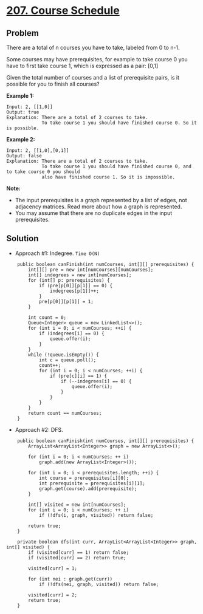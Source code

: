 # <a href='https://leetcode.com/problems/course-schedule/'>207. Course Schedule</a>

## Problem
There are a total of n courses you have to take, labeled from 0 to n-1.

Some courses may have prerequisites, for example to take course 0 you have to first take course 1, which is expressed as a pair: [0,1]

Given the total number of courses and a list of prerequisite pairs, is it possible for you to finish all courses?

<strong>Example 1:</strong>
```
Input: 2, [[1,0]] 
Output: true
Explanation: There are a total of 2 courses to take. 
             To take course 1 you should have finished course 0. So it is possible.
```
<strong>Example 2:</strong>
```
Input: 2, [[1,0],[0,1]]
Output: false
Explanation: There are a total of 2 courses to take. 
             To take course 1 you should have finished course 0, and to take course 0 you should
             also have finished course 1. So it is impossible.
```

<strong>Note:</strong>
- The input prerequisites is a graph represented by a list of edges, not adjacency matrices. Read more about how a graph is represented.
- You may assume that there are no duplicate edges in the input prerequisites.


## Solution
- Approach #1: Indegree. ```Time O(N)```
```
    public boolean canFinish(int numCourses, int[][] prerequisites) {
        int[][] pre = new int[numCourses][numCourses];
        int[] indegrees = new int[numCourses];
        for (int[] p: prerequisites) {
            if (pre[p[0]][p[1]] == 0) {
                indegrees[p[1]]++;
            }
            pre[p[0]][p[1]] = 1;
        }
        
        int count = 0;
        Queue<Integer> queue = new LinkedList<>();
        for (int i = 0; i < numCourses; ++i) {
            if (indegrees[i] == 0) {
                queue.offer(i);
            }
        }
        while (!queue.isEmpty()) {
            int c = queue.poll();
            count++;
            for (int i = 0; i < numCourses; ++i) {
                if (pre[c][i] == 1) {
                    if (--indegrees[i] == 0) {
                        queue.offer(i);
                    }
                }
            }
        }
        return count == numCourses;
    }
```

- Approach #2: DFS.
```
    public boolean canFinish(int numCourses, int[][] prerequisites) {        
        ArrayList<ArrayList<Integer>> graph = new ArrayList<>();
        
        for (int i = 0; i < numCourses; ++ i)
            graph.add(new ArrayList<Integer>());
        
        for (int i = 0; i < prerequisites.length; ++i) {
            int course = prerequisites[i][0];
            int prerequisite = prerequisites[i][1];            
            graph.get(course).add(prerequisite);
        }
        
        int[] visited = new int[numCourses];
        for (int i = 0; i < numCourses; ++ i)
            if (!dfs(i, graph, visited)) return false;
        
        return true;
    }
    
    private boolean dfs(int curr, ArrayList<ArrayList<Integer>> graph, int[] visited) {
        if (visited[curr] == 1) return false;
        if (visited[curr] == 2) return true;
        
        visited[curr] = 1;
                
        for (int nei : graph.get(curr))
            if (!dfs(nei, graph, visited)) return false;
        
        visited[curr] = 2;
        return true;
    }
```
